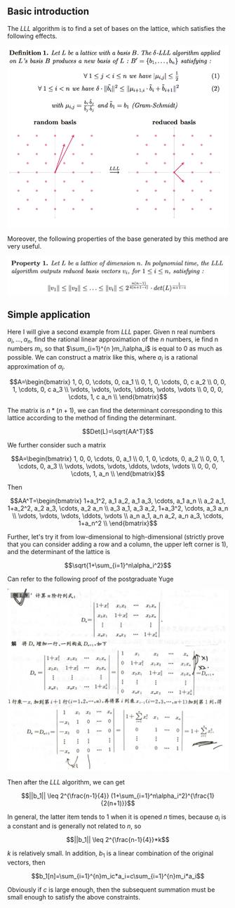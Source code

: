 ## Basic introduction

The $LLL$ algorithm is to find a set of bases on the lattice, which satisfies the following effects.

![lll-def](../../../assets/img/asymmetric/lll-def.png)

Moreover, the following properties of the base generated by this method are very useful.

![lll-property](../../../assets/img/asymmetric/lll-property.png)

## Simple application

Here I will give a second example from $LLL$ paper. Given n real numbers $\alpha_i,\ldots,\alpha_n$, find the rational
linear approximation of the $n$ numbers, ie find n numbers $m_i$, so that $\sum_{i=1}^{n }m_i\alpha_i$ is equal to 0 as
much as possible. We can construct a matrix like this, where $a_i$ is a rational approximation of $\alpha_i$.

$$A=\begin{bmatrix} 1, 0, 0, \cdots, 0, ca_1 \\ 0, 1, 0, \cdots, 0, c a_2 \\ 0, 0, 1, \cdots, 0, c a_3 \\ \vdots, \vdots, \vdots, \ddots, \vdots, \vdots \\ 0, 0, 0, \cdots, 1, c a_n \\ \end{bmatrix}$$

The matrix is $n*(n+1)$, we can find the determinant corresponding to this lattice according to the method of finding the
determinant.

$$Det(L)=\sqrt{AA^T}$$

We further consider such a matrix

$$A=\begin{bmatrix} 1, 0, 0, \cdots, 0, a_1 \\ 0, 1, 0, \cdots, 0, a_2 \\ 0, 0, 1, \cdots, 0, a_3 \\ \vdots, \vdots, \vdots, \ddots, \vdots, \vdots \\ 0, 0, 0, \cdots, 1, a_n \\ \end{bmatrix}$$

Then

$$AA^T=\begin{bmatrix} 1+a_1^2, a_1 a_2, a_1 a_3, \cdots, a_1 a_n \\ a_2 a_1, 1+a_2^2, a_2 a_3, \cdots, a_2 a_n \\ a_3 a_1, a_3 a_2, 1+a_3^2, \cdots, a_3 a_n \\ \vdots, \vdots, \vdots, \ddots, \vdots \\ a_n a_1, a_n a_2, a_n a_3, \cdots, 1+a_n^2 \\ \end{bmatrix}$$

Further, let's try it from low-dimensional to high-dimensional (strictly prove that you can consider adding a row and a
column, the upper left corner is 1), and the determinant of the lattice is

$$\sqrt{1+\sum_{i=1}^n\alpha_i^2}$$

Can refer to the following proof of the postgraduate Yuge

![lll-application2](../../../assets/img/asymmetric/lll-application2.png)

Then after the $LLL$ algorithm, we can get

$$||b_1|| \leq 2^{\frac{n-1}{4}} (1+\sum_{i=1}^n\alpha_i^2)^{\frac{1}{2(n+1)}}$$

In general, the latter item tends to $1$ when it is opened $n$ times, because $a_i$ is a constant and is generally not
related to $n$, so

$$||b_1|| \leq 2^{\frac{n-1}{4}}*k$$

$k$ is relatively small. In addition, $b_1$ is a linear combination of the original vectors, then

$$b_1[n]=\sum_{i=1}^{n}m_ic*a_i=c\sum_{i=1}^{n}m_i*a_i$$

Obviously if $c$ is large enough, then the subsequent summation must be small enough to satisfy the above constraints.